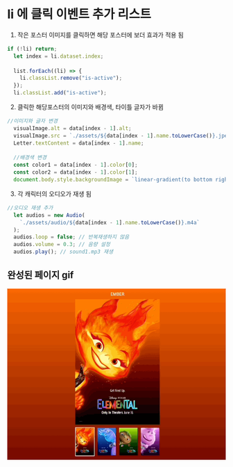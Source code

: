 # li 에 클릭 이벤트 추가 리스트
1. 작은 포스터 이미지를 클릭하면 해당 포스터에 보더 효과가 적용 됨
```js
if (!li) return;
  let index = li.dataset.index;

  list.forEach((li) => {
    li.classList.remove("is-active");
  });
  li.classList.add("is-active");
```
2. 클릭한 해당포스터의 이미지와 배경색, 타이틀 글자가 바뀜

```js
//이미지와 글자 변경
  visualImage.alt = data[index - 1].alt;
  visualImage.src = `./assets/${data[index - 1].name.toLowerCase()}.jpeg`;
  Letter.textContent = data[index - 1].name;

  //배경색 변경
  const color1 = data[index - 1].color[0];
  const color2 = data[index - 1].color[1];
  document.body.style.backgroundImage = `linear-gradient(to bottom right, ${color1}, ${color2})`;

```
3. 각 캐릭터의 오디오가 재생 됨 

```js
//오디오 재생 추가
  let audios = new Audio(
    `./assets/audio/${data[index - 1].name.toLowerCase()}.m4a`
  );
  audios.loop = false; // 반복재생하지 않음
  audios.volume = 0.3; // 음량 설정
  audios.play(); // sound1.mp3 재생
```


## 완성된 페이지 gif

![Elemental_final](./client/assets/Elemental_final.gif)